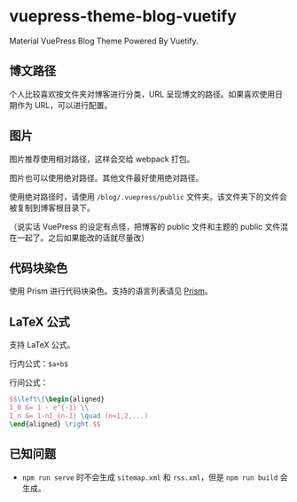 # vuepress-theme-blog-vuetify

Material VuePress Blog Theme Powered By Vuetify.

## 博文路径

个人比较喜欢按文件夹对博客进行分类，URL 呈现博文的路径。如果喜欢使用日期作为 URL，可以进行配置。

## 图片

图片推荐使用相对路径，这样会交给 webpack 打包。

图片也可以使用绝对路径。其他文件最好使用绝对路径。

使用绝对路径时，请使用 `/blog/.vuepress/public` 文件夹。该文件夹下的文件会被复制到博客根目录下。

（说实话 VuePress 的设定有点怪，把博客的 public 文件和主题的 public 文件混在一起了。之后如果能改的话就尽量改）

## 代码块染色

使用 Prism 进行代码块染色。支持的语言列表请见 [Prism](https://prismjs.com/#languages-list)。

## LaTeX 公式

支持 LaTeX 公式。

行内公式：`$a+b$`

行间公式：

```latex
$$\left\{\begin{aligned}
I_0 &= 1 - e^{-1} \\
I_n &= 1-nI_{n-1} \quad (n=1,2,...)
\end{aligned} \right.$$
```

## 已知问题

* `npm run serve` 时不会生成 `sitemap.xml` 和 `rss.xml`，但是 `npm run build` 会生成。
